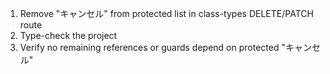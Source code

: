 1) Remove "キャンセル" from protected list in class-types DELETE/PATCH route
2) Type-check the project
3) Verify no remaining references or guards depend on protected "キャンセル"

